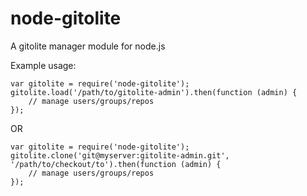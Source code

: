 node-gitolite
=============
A gitolite manager module for node.js

Example usage:

```
var gitolite = require('node-gitolite');
gitolite.load('/path/to/gitolite-admin').then(function (admin) {
	// manage users/groups/repos
});
```

OR
```
var gitolite = require('node-gitolite');
gitolite.clone('git@myserver:gitolite-admin.git', '/path/to/checkout/to').then(function (admin) {
	// manage users/groups/repos
});
```
